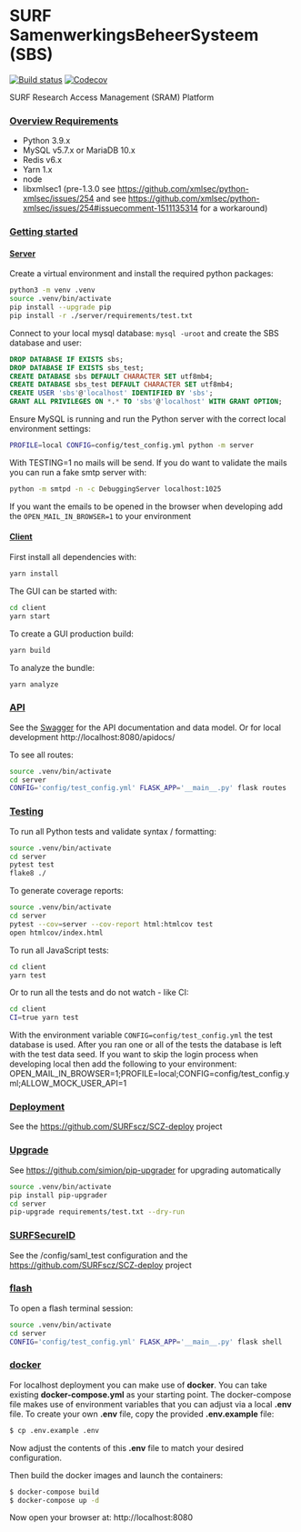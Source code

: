 # SURF SamenwerkingsBeheerSysteem (SBS)

[![Build status](https://github.com/SURFscz/SBS/actions/workflows/main.yml/badge.svg)](https://github.com/SURFscz/SBS/actions)
[![Codecov](https://codecov.io/gh/SURFscz/SBS/branch/main/graph/badge.svg)](https://codecov.io/gh/SURFscz/SBS)

SURF Research Access Management (SRAM) Platform

### [Overview Requirements](#system-requirements)

-   Python 3.9.x
-   MySQL v5.7.x or MariaDB 10.x
-   Redis v6.x
-   Yarn 1.x
-   node
-   libxmlsec1 (pre-1.3.0 see https://github.com/xmlsec/python-xmlsec/issues/254 and see https://github.com/xmlsec/python-xmlsec/issues/254#issuecomment-1511135314 for a workaround)

### [Getting started](#getting-started)

#### [Server](#server)

Create a virtual environment and install the required python packages:

```bash
python3 -m venv .venv
source .venv/bin/activate
pip install --upgrade pip
pip install -r ./server/requirements/test.txt
```

Connect to your local mysql database: `mysql -uroot` and create the SBS database and user:

```sql
DROP DATABASE IF EXISTS sbs;
DROP DATABASE IF EXISTS sbs_test;
CREATE DATABASE sbs DEFAULT CHARACTER SET utf8mb4;
CREATE DATABASE sbs_test DEFAULT CHARACTER SET utf8mb4;
CREATE USER 'sbs'@'localhost' IDENTIFIED BY 'sbs';
GRANT ALL PRIVILEGES ON *.* TO 'sbs'@'localhost' WITH GRANT OPTION;
```

Ensure MySQL is running and run the Python server with the correct local environment settings:

```bash
PROFILE=local CONFIG=config/test_config.yml python -m server
```

With TESTING=1 no mails will be send. If you do want to validate the mails you can run a fake smtp server with:

```bash
python -m smtpd -n -c DebuggingServer localhost:1025
```

If you want the emails to be opened in the browser when developing add the `OPEN_MAIL_IN_BROWSER=1` to your environment

#### [Client](#client)

First install all dependencies with:

```bash
yarn install
```

The GUI can be started with:

```bash
cd client
yarn start
```

To create a GUI production build:

```bash
yarn build
```

To analyze the bundle:

```bash
yarn analyze
```

### [API](#api)

See the [Swagger](https://test.sram.surf.nl/apidocs/) for the API documentation and data model.
Or for local development http://localhost:8080/apidocs/

To see all routes:

```bash
source .venv/bin/activate
cd server
CONFIG='config/test_config.yml' FLASK_APP='__main__.py' flask routes
```

### [Testing](#testing)

To run all Python tests and validate syntax / formatting:

```bash
source .venv/bin/activate
cd server
pytest test
flake8 ./
```

To generate coverage reports:

```bash
source .venv/bin/activate
cd server
pytest --cov=server --cov-report html:htmlcov test
open htmlcov/index.html
```

To run all JavaScript tests:

```bash
cd client
yarn test
```

Or to run all the tests and do not watch - like CI:

```bash
cd client
CI=true yarn test
```

With the environment variable `CONFIG=config/test_config.yml` the test database is used. After you ran one or all of the tests
the database is left with the test data seed. If you want to skip the login process when developing local then add the following to your
environment: OPEN_MAIL_IN_BROWSER=1;PROFILE=local;CONFIG=config/test_config.yml;ALLOW_MOCK_USER_API=1

### [Deployment](#deployment)

See the https://github.com/SURFscz/SCZ-deploy project

### [Upgrade](#upgrade)

See https://github.com/simion/pip-upgrader for upgrading automatically

```bash
source .venv/bin/activate
pip install pip-upgrader
cd server
pip-upgrade requirements/test.txt --dry-run
```

### [SURFSecureID](#surfsecureid)

See the /config/saml_test configuration and the https://github.com/SURFscz/SCZ-deploy project

### [flash](#flash)

To open a flash terminal session:

```bash
source .venv/bin/activate
cd server
CONFIG='config/test_config.yml' FLASK_APP='__main__.py' flask shell
```

### [docker](#docker)

For localhost deployment you can make use of **docker**. You can take existing **docker-compose.yml** as your starting point. The docker-compose file makes use of environment variables that you can adjust via a local **.env** file. To create your own **.env** file, copy the provided **.env.example** file:

```bash
$ cp .env.example .env
```

Now adjust the contents of this **.env** file to match your desired configuration.

Then build the docker images and launch the containers:

```bash
$ docker-compose build
$ docker-compose up -d
```

Now open your browser at: http://localhost:8080
